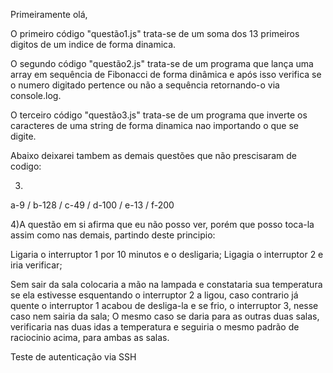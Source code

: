 Primeiramente olá,

O primeiro código "questão1.js" trata-se de um soma dos 13 primeiros digitos de um indice de forma dinamica.

O segundo código "questão2.js" trata-se de um programa que lança uma array em sequência de Fibonacci de forma dinâmica e após isso verifica se o numero digitado pertence ou não a sequência retornando-o via console.log.

O terceiro código "questão3.js" trata-se de um programa que inverte os caracteres de uma string de forma dinamica nao importando o que se digite.

Abaixo deixarei tambem as demais questões que não prescisaram de codigo:

3)
a-9 / b-128 / c-49 / d-100 / e-13 / f-200

4)A questão em si afirma que eu não posso ver, porém que posso toca-la assim como nas demais, partindo deste principio:

Ligaria o interruptor 1 por 10 minutos e o desligaria;
Ligagia o interruptor 2 e iria verificar;

Sem sair da sala colocaria a mão na lampada e constataria sua temperatura se ela estivesse esquentando o interruptor 2 a ligou, caso contrario já quente o interruptor 1 acabou de desliga-la e se frio, o interruptor 3, nesse caso nem sairia da sala;
O mesmo caso se daria para as outras duas salas, verificaria nas duas idas a temperatura e seguiria o mesmo padrão de raciocinio acima, para ambas as salas.

Teste de autenticação via SSH